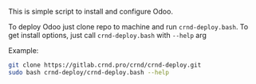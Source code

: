 This is simple script to install and configure Odoo.

To deploy Odoo just clone repo to machine and run `crnd-deploy.bash`.
To get install options, just call `crnd-deploy.bash` with `--help` arg


Example:

```bash
git clone https://gitlab.crnd.pro/crnd/crnd-deploy.git
sudo bash crnd-deploy/crnd-deploy.bash --help
```
